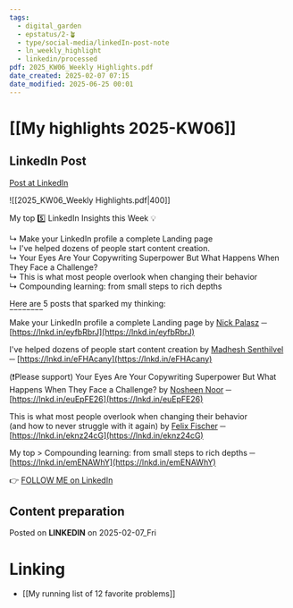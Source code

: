 ```yaml
---
tags:
  - digital_garden
  - epstatus/2-🪴
  - type/social-media/linkedIn-post-note
  - ln_weekly_highlight
  - linkedin/processed
pdf: 2025_KW06_Weekly Highlights.pdf
date_created: 2025-02-07 07:15
date_modified: 2025-06-25 00:01
---
```

# [[My highlights 2025-KW06]]

## LinkedIn Post

[Post at LinkedIn](https://www.linkedin.com/posts/sebastiankamilli_kw-06-2025-highlights-activity-7293524274177331202-MW9v?utm_source=share&utm_medium=member_desktop&rcm=ACoAAA1M1pkBgWCYPhT45EpfLiHzViQqRWNCIv4)

![[2025_KW06_Weekly Highlights.pdf|400]]

My top 5️⃣ LinkedIn Insights this Week 💡  
  
↳ Make your LinkedIn profile a complete Landing page  
↳ I've helped dozens of people start content creation.  
↳ Your Eyes Are Your Copywriting Superpower But What Happens When They Face a Challenge?  
↳ This is what most people overlook when changing their behavior  
↳ Compounding learning: from small steps to rich depths  
  
Here are 5 posts that sparked my thinking:  
‾‾‾‾‾‾‾‾  
Make your LinkedIn profile a complete Landing page by [Nick Palasz](https://www.linkedin.com/in/outboundexpert/) ─ [https://lnkd.in/eyfbRbrJ](https://lnkd.in/eyfbRbrJ)  
  
I've helped dozens of people start content creation by [Madhesh Senthilvel](https://www.linkedin.com/in/madheshs/) ─ [https://lnkd.in/eFHAcany](https://lnkd.in/eFHAcany)  
  
(❗️Please support) Your Eyes Are Your Copywriting Superpower But What Happens When They Face a Challenge? by [Nosheen Noor](https://www.linkedin.com/in/nosheen-s-hub/) ─ [https://lnkd.in/euEpFE26](https://lnkd.in/euEpFE26)  

This is what most people overlook when changing their behavior  
(and how to never struggle with it again) by [Felix Fischer](https://www.linkedin.com/in/felix-fischer-de/) ─ [https://lnkd.in/eknz24cG](https://lnkd.in/eknz24cG)  
  
My top > Compounding learning: from small steps to rich depths ─  
[https://lnkd.in/emENAWhY](https://lnkd.in/emENAWhY)

👉 [FOLLOW ME on LinkedIn](https://www.linkedin.com/comm/mynetwork/discovery-see-all?usecase=PEOPLE_FOLLOWS&followMember=sebastiankamilli)

## Content preparation

Posted on **LINKEDIN** on 2025-02-07_Fri

# Linking

+ [[My running list of 12 favorite problems]]